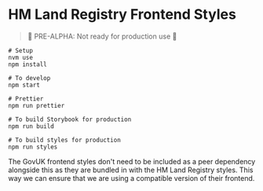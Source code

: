 # HM Land Registry Frontend Styles

> 🛑 PRE-ALPHA: Not ready for production use 🛑

```
# Setup
nvm use
npm install

# To develop
npm start

# Prettier
npm run prettier

# To build Storybook for production
npm run build

# To build styles for production
npm run styles
```

The GovUK frontend styles don't need to be included as a peer dependency alongside this as they are bundled in with the HM Land Registry styles. This way we can ensure that we are using a compatible version of their frontend.
